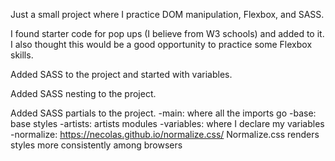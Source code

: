 Just a small project where I practice DOM manipulation, Flexbox, and SASS.

I found starter code for pop ups (I believe from W3 schools) and added to it. I also thought this would be a good opportunity to practice some Flexbox skills.

Added SASS to the project and started with variables. 

Added SASS nesting to the project.

Added SASS partials to the project.
  -main: where all the imports go
  -base: base styles
  -artists: artists modules
  -variables: where I declare my variables
  -normalize: https://necolas.github.io/normalize.css/
    Normalize.css renders styles more consistently among browsers 
  